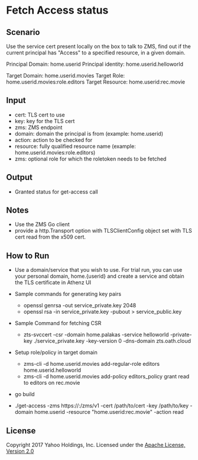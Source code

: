 # Fetch Access status

## Scenario

Use the service cert present locally on the box to talk to ZMS, find out if the current principal has "Access" to a specified resource, in a given domain.

Principal Domain: home.userid
Principal identity: home.userid.helloworld

Target Domain: home.userid.movies
Target Role: home.userid.movies:role.editors
Target Resource: home.userid:rec.movie

## Input

  - cert: TLS cert to use
  - key: key for the TLS cert
  - zms: ZMS endpoint
  - domain: domain the principal is from (example: home.userid)
  - action: action to be checked for
  - resource: fully qualified resource name (example: home.userid.movies:role.editors)
  - zms: optional role for which the roletoken needs to be fetched

## Output

  - Granted status for get-access call

## Notes
  - Use the ZMS Go client
  - provide a http.Transport option with TLSClientConfig object set with TLS cert read from the x509 cert.

## How to Run
  - Use a domain/service that you wish to use. For trial run, you can use your personal domain, home.{userid}
and create a service and obtain the TLS certificate in Athenz UI

  - Sample commands for generating key pairs
    - openssl genrsa -out service_private.key 2048
    - openssl rsa -in service_private.key -pubout > service_public.key
  - Sample Command for fetching CSR
    - zts-svccert -csr -domain home.palakas -service helloworld -private-key ./service_private.key -key-version 0 -dns-domain zts.oath.cloud


  - Setup role/policy in target domain
    - zms-cli -d home.userid.movies add-regular-role editors home.userid.helloworld
    - zms-cli -d home.userid.movies add-policy editors_policy grant read to editors on rec.movie

  - go build
  - ./get-access -zms https://<zms-endpoint-domain>:<port>/zms/v1 -cert /path/to/cert -key /path/to/key -domain home.userid -resource "home.userid:rec.movie" -action read


## License

Copyright 2017 Yahoo Holdings, Inc.
Licensed under the [Apache License, Version 2.0](http://www.apache.org/licenses/LICENSE-2.0)
